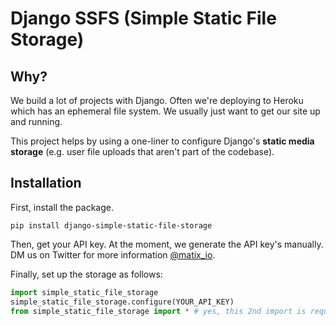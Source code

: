 # Django SSFS (Simple Static File Storage)

## Why?

We build a lot of projects with Django.  Often we're deploying to Heroku which has an ephemeral file system.  We usually just want to get our site up and running.

This project helps by using a one-liner to configure Django's **static media storage** (e.g. user file uploads that aren't part of the codebase).


## Installation

First, install the package.

`pip install django-simple-static-file-storage`

Then, get your API key.  At the moment, we generate the API key's manually.  DM us on Twitter for more information [@matix_io](https://twitter.com/matix_io).

Finally, set up the storage as follows:

```python
import simple_static_file_storage
simple_static_file_storage.configure(YOUR_API_KEY)
from simple_static_file_storage import * # yes, this 2nd import is required
```